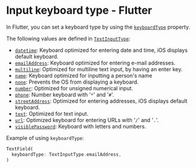 # Input keyboard type - Flutter

In Flutter, you can set a keyboard type by using the [`keyboardType`](https://api.flutter.dev/flutter/material/TextField/keyboardType.html) property.

The following values are defined in [`TextInputType`](https://api.flutter.dev/flutter/services/TextInputType-class.html):

- [`datetime`](https://api.flutter.dev/flutter/services/TextInputType/datetime-constant.html): Keyboard optimized for entering date and time, iOS displays default keyboard.
- [`emailAddress`](https://api.flutter.dev/flutter/services/TextInputType/emailAddress-constant.html): Keyboard optimized for entering e-mail addresses.
- [`multiline`](https://api.flutter.dev/flutter/services/TextInputType/multiline-constant.html): Optimized for multiline text input, by having an enter key.
- [`name`](https://api.flutter.dev/flutter/services/TextInputType/name-constant.html): Keyboard optimized for inputting a person's name
- [`none`](https://api.flutter.dev/flutter/services/TextInputType/none-constant.html): Prevents the OS from displaying a keyboard.
- [`number`](https://api.flutter.dev/flutter/services/TextInputType/number-constant.html): Optimized for unsigned numerical input.
- [`phone`](https://api.flutter.dev/flutter/services/TextInputType/phone-constant.html): Number keyboard with '`*`' and '`#`'.
- [`streetAddress`](https://api.flutter.dev/flutter/services/TextInputType/streetAddress-constant.html): Optimized for entering addresses, iOS displays default keyboard.
- [`text`](https://api.flutter.dev/flutter/services/TextInputType/text-constant.html): Optimized for text input.
- [`url`](https://api.flutter.dev/flutter/services/TextInputType/url-constant.html): Optimized keyboard for entering URLs with '`/`' and '`.`'.
- [`visiblePassword`](https://api.flutter.dev/flutter/services/TextInputType/visiblePassword-constant.html): Keyboard with letters and numbers.

Example of using `keyboardType`:

```dart
TextField( 
  keyboardType: TextInputType.emailAddress,
)
```
